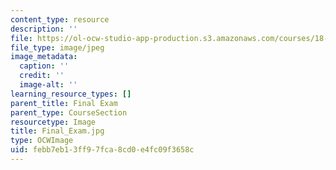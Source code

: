 ```yaml
---
content_type: resource
description: ''
file: https://ol-ocw-studio-app-production.s3.amazonaws.com/courses/18-06sc-linear-algebra-fall-2011/febb7eb13ff97fca8cd0e4fc09f3658c_Final_Exam.jpg
file_type: image/jpeg
image_metadata:
  caption: ''
  credit: ''
  image-alt: ''
learning_resource_types: []
parent_title: Final Exam
parent_type: CourseSection
resourcetype: Image
title: Final_Exam.jpg
type: OCWImage
uid: febb7eb1-3ff9-7fca-8cd0-e4fc09f3658c
---
```

